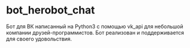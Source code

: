 # bot_herobot_chat

Бот для ВК написанный на Python3 с помощью vk_api для небольшой компании друзей-программистов.
Бот реализован и поддерживается для своего удовольствия.
